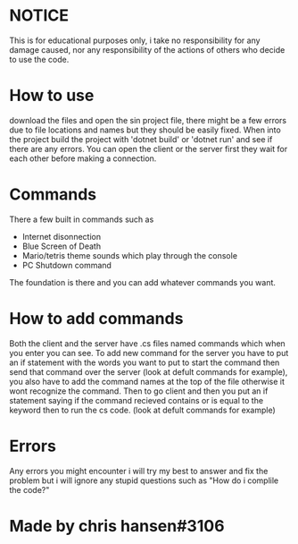 # NOTICE
This is for educational purposes only, i take no responsibility for any damage caused, nor any responsibility of the actions of others who decide to use the code.
# How to use
download the files and open the sin project file, there might be a few errors due to file locations and names but they should be easily fixed. When into the project build the project with 'dotnet build' or 'dotnet run' and see if there are any errors. You can open the client or the server first they wait for each other before making a connection.
# Commands
There a few built in commands such as
* Internet disonnection
* Blue Screen of Death
* Mario/tetris theme sounds which play through the console
* PC Shutdown command

The foundation is there and you can add whatever commands you want.

# How to add commands
Both the client and the server have .cs files named commands which when you enter you can see. To add new command for the server you have to put an if statement with the words you want to put to start the command then send that command over the server (look at defult commands for example), you also have to add the command names at the top of the file otherwise it wont recognize the command. Then to go client and then you put an if statement saying if the command recieved contains or is equal to the keyword then to run the cs code. (look at defult commands for example)

# Errors
Any errors you might encounter i will try my best to answer and fix the problem but i will ignore any stupid questions such as "How do i complile the code?"

# Made by chris hansen#3106
